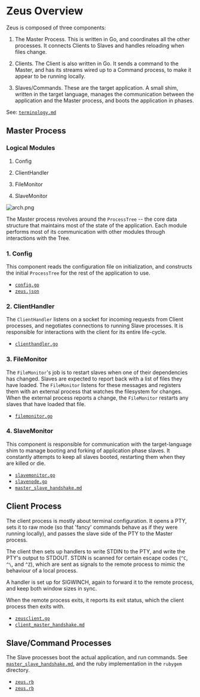 # Zeus Overview

Zeus is composed of three components:

1. The Master Process. This is written in Go, and coordinates all the other processes. It connects Clients to Slaves and handles reloading when files change.

2. Clients. The Client is also written in Go. It sends a command to the Master, and has its streams wired up to a Command process, to make it appear to be running locally.

3. Slaves/Commands. These are the target application. A small shim, written in the target language, manages the communication between the application and the Master process, and boots the application in phases.

See: [`terminology.md`](terminology.md)

## Master Process

### Logical Modules

1. Config

2. ClientHandler

3. FileMonitor

4. SlaveMonitor

![arch.png](//raw.github.com/burke/zeus/master/docs/arch.png)

The Master process revolves around the `ProcessTree` -- the core data structure that maintains most of the state of the application. Each module performs most of its communication with other modules through interactions with the Tree.

### 1. Config

This component reads the configuration file on initialization, and constructs the initial `ProcessTree` for the rest of the application to use.

* [`config.go`](../go/zeusmaster/config.go)
* [`zeus.json`](../examples/zeus.json)

### 2. ClientHandler

The `ClientHandler` listens on a socket for incoming requests from Client processes, and negotiates connections to running Slave processes. It is responsible for interactions with the client for its entire life-cycle.

* [`clienthandler.go`](../go/zeusmaster/clienthandler.go)

### 3. FileMonitor

The `FileMonitor`'s job is to restart slaves when one of their dependencies has changed. Slaves are expected to report back with a list of files they have loaded. The `FileMonitor` listens for these messages and registers them with an external process that watches the filesystem for changes. When the external process reports a change, the `FileMonitor` restarts any slaves that have loaded that file.

* [`filemonitor.go`](../go/zeusmaster/filemonitor.go)

### 4. SlaveMonitor

This component is responsible for communication with the target-language shim to manage booting and forking of application phase slaves. It constantly attempts to keep all slaves booted, restarting them when they are killed or die.

* [`slavemonitor.go`](../go/zeusmaster/slavemonitor.go)
* [`slavenode.go`](../go/zeusmaster/slavenode.go)
* [`master_slave_handshake.md`](master_slave_handshake.md)

## Client Process

The client process is mostly about terminal configuration. It opens a PTY, sets it to raw mode (so that 'fancy' commands behave as if they were running locally), and passes the slave side of the PTY to the Master process.

The client then sets up handlers to write STDIN to the PTY, and write the PTY's output to STDOUT. STDIN is scanned for certain escape codes (`^C`, `^\`, and `^Z`), which are sent as signals to the remote process to mimic the behaviour of a local process.

A handler is set up for SIGWINCH, again to forward it to the remote process, and keep both window sizes in sync.

When the remote process exits, it reports its exit status, which the client process then exits with.

* [`zeusclient.go`](../go/zeusclient/zeusclient.go)
* [`client_master_handshake.md`](client_master_handshake.md)

## Slave/Command Processes

The Slave processes boot the actual application, and run commands. See [`master_slave_handshake.md`](master_slave_handshake.md), and the ruby implementation in the `rubygem` directory.

* [`zeus.rb`](../rubygem/lib/zeus.rb)
* [`zeus.rb`](../rubygem/lib/zeus/rails.rb)

